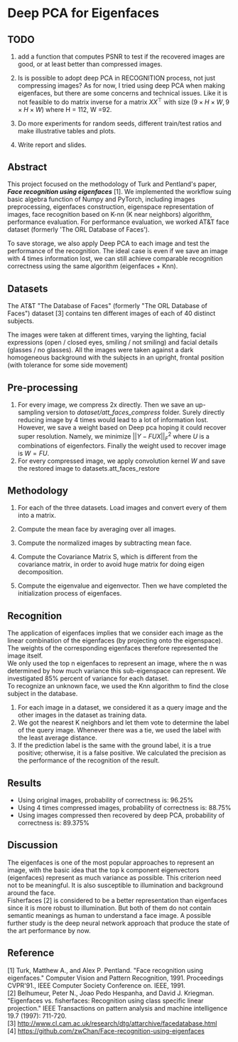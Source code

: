 # Deep PCA for Eigenfaces

## TODO

1. add a function that computes PSNR to test if the recovered images are good, or at least better than compressed images.
2. Is is possible to adopt deep PCA in RECOGNITION process, not just compressing images?
As for now, I tried using deep PCA when making eigenfaces, but there are some concerns and technical issues. Like it is not feasible to do matrix inverse for a matrix $X X^\top$ with size $(9\times H \times W, 9\times H \times W)$ where H = 112, W =92.

3. Do more experiments for random seeds, different train/test ratios and make illustrative tables and plots.
4. Write report and slides.

## Abstract

This project focused on the methodology of Turk and Pentland's paper, ***Face recognition using eigenfaces*** [1]. We implemented the workflow suing basic algebra function of Numpy and PyTorch, including images preprocessing, eigenfaces construction, eigenspace representation of images, face recognition based on K-nn (K near neighbors) algorithm, performance evaluation. For performance evaluation, we worked AT&T face dataset (formerly 'The ORL Database of Faces').

To save storage, we also apply Deep PCA to each image and test the performance of the recognition. The ideal case is even if we save an image with 4 times information lost, we can still achieve comparable recognition correctness using the same algorithm (eigenfaces + Knn).

## Datasets

The AT&T "The Database of Faces" (formerly "The ORL Database of Faces") dataset [3] contains ten different images of each of 40 distinct subjects.

The images were taken at different times, varying the lighting, facial expressions (open / closed eyes, smiling / not smiling) and facial details (glasses / no glasses). All the images were taken against a dark homogeneous background with the subjects in an upright, frontal position (with tolerance for some side movement)

## Pre-processing

1. For every image, we compress 2x directly. Then we save an up-sampling version to *dataset/att_faces_compress* folder.
Surely directly reducing image by 4 times would lead to a lot of information lost. However, we save a weight based on Deep pca hoping it could recover super resolution. Namely, we minimize $||Y - FU X||_F^2$ where $U$ is a combinations of eigenfectors. Finally the weight used to recover image is $W = FU$.
2. For every compressed image, we apply convolution kernel $W$ and save the restored image to datasets.att_faces_restore

## Methodology

1. For each of the three datasets. Load images and convert every of them into a matrix.

2. Compute the mean face by averaging over all images.

3. Compute the normalized images by subtracting mean face.

4. Compute the Covariance Matrix S, which is different from the covariance matrix, in order to avoid huge matrix for doing eigen decomposition.

5. Compute the eigenvalue and eigenvector. Then we have completed the initialization process of eigenfaces.

## Recognition

The application of eigenfaces implies that we consider each image as the linear combination of the eigenfaces (by projecting onto the eigenspace). The weights of the corresponding eigenfaces therefore represented the image itself.  
We only used the top n eigenfaces to represent an image, where the n was determined by how much variance this sub-eigenspace can represent. We investigated 85% percent of variance for each dataset.  
To recognize an unknown face, we used the Knn algorithm to find the close subject in the database.  

1. For each image in a dataset, we considered it as a query image and the other images in the dataset as training data.  
2. We got the nearest K neighbors and let them vote to determine the label of the query image. Whenever there was a tie, we used the label with the least average distance.  
3. If the prediction label is the same with the ground label, it is a true positive; otherwise, it is a false positive. We calculated the precision as the performance of the recognition of the result.  

## Results

* Using original images, probability of correctness is: 96.25\%
* Using 4 times compressed images, probability of correctness is: 88.75\%
* Using images compressed then recovered by deep PCA, probability of correctness is: 89.375\%

## Discussion

The eigenfaces is one of the most popular approaches to represent an image, with the basic idea that the top k component eigenvectors (eigenfaces) represent as much variance as possible. This criterion need not to be meaningful. It is also susceptible to illumination and background around the face.  
Fisherfaces [2] is considered to be a better representation than eigenfaces since it is more robust to illumination. But both of them do not contain semantic meanings as human to understand a face image. A possible further study is the deep neural network approach that produce the state of the art performance by now.

## Reference

[1] Turk, Matthew A., and Alex P. Pentland. "Face recognition using eigenfaces." Computer Vision and Pattern Recognition, 1991. Proceedings CVPR'91., IEEE Computer Society Conference on. IEEE, 1991.  
[2] Belhumeur, Peter N., Joao Pedo Hespanha, and David J. Kriegman. "Eigenfaces vs. fisherfaces: Recognition using class specific linear projection." IEEE Transactions on pattern analysis and machine intelligence 19.7 (1997): 711-720.  
[3] <http://www.cl.cam.ac.uk/research/dtg/attarchive/facedatabase.html>  
[4] <https://github.com/zwChan/Face-recognition-using-eigenfaces>
